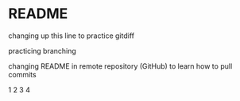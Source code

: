 
# README #

changing up this line to practice gitdiff

practicing branching

changing README in remote repository (GitHub) to learn how to pull commits 

1
2
3
4
